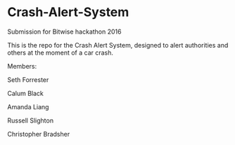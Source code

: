 # Crash-Alert-System
Submission for Bitwise hackathon 2016

This is the repo for the Crash Alert System, designed to alert authorities and others at the moment of a car crash.

Members:

Seth Forrester

Calum Black

Amanda Liang

Russell Slighton

Christopher Bradsher

